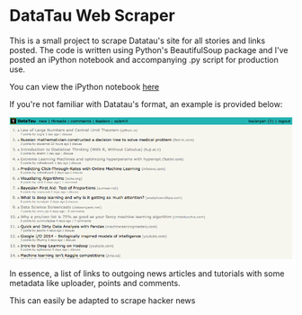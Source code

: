 # DataTau Web Scraper


This is a small project to scrape Datatau's site for all stories and links posted. The code is written using Python's BeautifulSoup package and I've posted an iPython notebook and accompanying .py script for production use. 

You can view the iPython notebook [here](http://nbviewer.ipython.org/github/louisryan/Web-Scraping/blob/master/DataTau%20Scrape.ipynb)

If you're not familiar with Datatau's format, an example is provided below:

![Datatau.com Format](https://raw.githubusercontent.com/louisryan/Web-Scraping/master/content/example.png)

In essence, a list of links to outgoing news articles and tutorials with some metadata like uploader, points and comments. 

This can easily be adapted to scrape hacker news